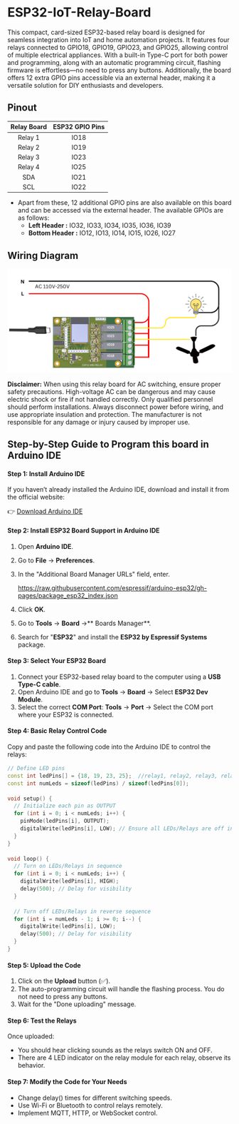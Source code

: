 # ESP32-IoT-Relay-Board

This compact, card-sized ESP32-based relay board is designed for seamless integration into IoT and home automation projects. It features four relays connected to GPIO18, GPIO19, GPIO23, and GPIO25, allowing control of multiple electrical appliances. With a built-in Type-C port for both power and programming, along with an automatic programming circuit, flashing firmware is effortless—no need to press any buttons. Additionally, the board offers 12 extra GPIO pins accessible via an external header, making it a versatile solution for DIY enthusiasts and developers.

## Pinout
| Relay Board  | ESP32 GPIO Pins |
|  :---:      |  :---:                |
| Relay 1     | IO18  |
| Relay 2     | IO19  |
| Relay 3     | IO23  |
| Relay 4     | IO25  |
| SDA         | IO21  |
| SCL         | IO22  |

- Apart from these, 12 additional GPIO pins are also available on this board and can be accessed via the external header. The available GPIOs are as follows:
  - **Left Header :** IO32, IO33, IO34, IO35, IO36, IO39
  - **Bottom Header :** IO12, IO13, IO14, IO15, IO26, IO27
 
## Wiring Diagram 

<img src="Wiring_Diagram.png"/>

**Disclaimer:**
When using this relay board for AC switching, ensure proper safety precautions. High-voltage AC can be dangerous and may cause electric shock or fire if not handled correctly. Only qualified personnel should perform installations. Always disconnect power before wiring, and use appropriate insulation and protection. The manufacturer is not responsible for any damage or injury caused by improper use.

## Step-by-Step Guide to Program this board in Arduino IDE

#### **Step 1:**  Install Arduino IDE
If you haven’t already installed the Arduino IDE, download and install it from the official website:

👉 [Download Arduino IDE](https://www.arduino.cc/en/software "Download Arduino IDE")

#### Step 2: Install ESP32 Board Support in Arduino IDE
1. Open **Arduino IDE**.
2. Go to **File** → **Preferences**.
3. In the "Additional Board Manager URLs" field, enter.

    https://raw.githubusercontent.com/espressif/arduino-esp32/gh-pages/package_esp32_index.json
4.  Click **OK**.
5. Go to **Tools** → **Board** →** Boards Manager**.
6. Search for "**ESP32**" and install the **ESP32 by Espressif Systems** package.

#### Step 3: Select Your ESP32 Board
1. Connect your ESP32-based relay board to the computer using a **USB Type-C cable**.
2. Open Arduino IDE and go to **Tools** → **Board** → Select **ESP32 Dev Module**.
3. Select the correct **COM Port**:
**Tools** → **Port** → Select the COM port where your ESP32 is connected.

#### Step 4: Basic Relay Control Code
Copy and paste the following code into the Arduino IDE to control the relays:

```cpp
// Define LED pins
const int ledPins[] = {18, 19, 23, 25};  //relay1, relay2, relay3, relay4
const int numLeds = sizeof(ledPins) / sizeof(ledPins[0]);

void setup() {
  // Initialize each pin as OUTPUT
  for (int i = 0; i < numLeds; i++) {
    pinMode(ledPins[i], OUTPUT);
    digitalWrite(ledPins[i], LOW); // Ensure all LEDs/Relays are off initially
  }
}

void loop() {
  // Turn on LEDs/Relays in sequence
  for (int i = 0; i < numLeds; i++) {
    digitalWrite(ledPins[i], HIGH);
    delay(500); // Delay for visibility
  }

  // Turn off LEDs/Relays in reverse sequence
  for (int i = numLeds - 1; i >= 0; i--) {
    digitalWrite(ledPins[i], LOW);
    delay(500); // Delay for visibility
  }
}
```
#### Step 5: Upload the Code
1. Click on the **Upload** button (✅).
2. The auto-programming circuit will handle the flashing process. You do not need to press any buttons.
3. Wait for the "Done uploading" message.

#### Step 6: Test the Relays
Once uploaded:

- You should hear clicking sounds as the relays switch ON and OFF.
- There are 4 LED indicator on the relay module for each relay, observe its behavior.

#### Step 7: Modify the Code for Your Needs
- Change delay() times for different switching speeds.
- Use Wi-Fi or Bluetooth to control relays remotely.
- Implement MQTT, HTTP, or WebSocket control.
